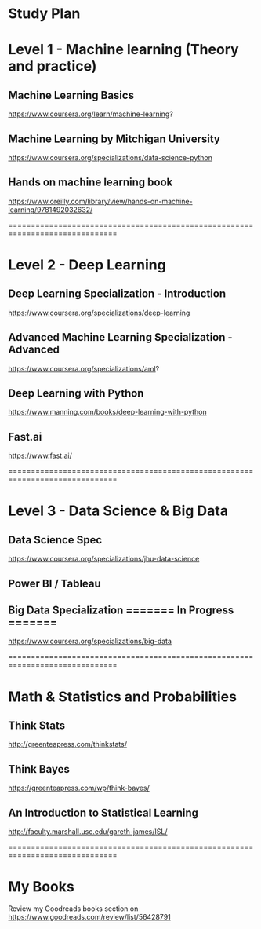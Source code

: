 # Study Plan

# Level 1 - Machine learning (Theory and practice)

## Machine Learning Basics
https://www.coursera.org/learn/machine-learning?

## Machine Learning by Mitchigan University
https://www.coursera.org/specializations/data-science-python

## Hands on machine learning book
https://www.oreilly.com/library/view/hands-on-machine-learning/9781492032632/

==============================================================================

# Level 2 - Deep Learning

## Deep Learning Specialization - Introduction
https://www.coursera.org/specializations/deep-learning

## Advanced Machine Learning Specialization - Advanced
https://www.coursera.org/specializations/aml?

## Deep Learning with Python
https://www.manning.com/books/deep-learning-with-python

## Fast.ai
https://www.fast.ai/

==============================================================================

# Level 3 - Data Science & Big Data

## Data Science Spec 
https://www.coursera.org/specializations/jhu-data-science

## Power BI / Tableau

## Big Data Specialization ======= In Progress =======
https://www.coursera.org/specializations/big-data

==============================================================================

# Math & Statistics and Probabilities

## Think Stats
http://greenteapress.com/thinkstats/

## Think Bayes
https://greenteapress.com/wp/think-bayes/

##  An Introduction to Statistical Learning
http://faculty.marshall.usc.edu/gareth-james/ISL/

==============================================================================

# My Books
Review my Goodreads books section on
https://www.goodreads.com/review/list/56428791
